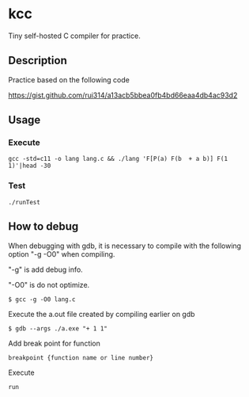 kcc
====

Tiny self-hosted C compiler for practice.

## Description

Practice based on the following code

https://gist.github.com/rui314/a13acb5bbea0fb4bd66eaa4db4ac93d2

## Usage

### Execute

```
gcc -std=c11 -o lang lang.c && ./lang 'F[P(a) F(b  + a b)] F(1 1)'|head -30
```

### Test

```
./runTest
```

## How to debug

When debugging with gdb, it is necessary to compile with the following option "-g -O0" when compiling.

"-g" is add debug info.

"-O0" is do not optimize.

```
$ gcc -g -O0 lang.c
```

Execute the a.out file created by compiling earlier on gdb

```
$ gdb --args ./a.exe "+ 1 1"
```

Add break point for function

```
breakpoint {function name or line number}
```

Execute

```
run
```



